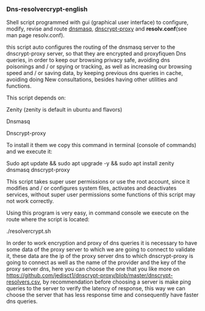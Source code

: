 ### Dns-resolvercrypt-english

Shell script programmed with gui (graphical user interface) to configure, modify, revise and route [dnsmasq](https://wiki.debian.org/HowTo/dnsmasq), [dnscrypt-proxy](https://www.dnscrypt.org/) and **resolv.conf**(see man page resolv.conf).




this script auto configures the routing of the dnsmasq server to the dnscrypt-proxy server, so that they are encrypted and proxyfiquen Dns queries, in order to keep our browsing privacy safe, avoiding dns poisonings and / or spying or tracking, as well as increasing our browsing speed and / or saving data, by keeping previous dns queries in cache, avoiding doing New consultations, besides having other utilities and functions.

This script depends on:

Zenity (zenity is default in ubuntu and flavors)

Dnsmasq

Dnscrypt-proxy

To install it them we copy this command in terminal (console of commands) and we execute it:

Sudo apt update && sudo apt upgrade -y && sudo apt install zenity dnsmasq dnscrypt-proxy

This script takes super user permissions or use the root account, since it modifies and / or configures system files, activates and deactivates services, without super user permissions some functions of this script may not work correctly.

Using this program is very easy, in command console we execute on the route where the script is located:

./resolvercrypt.sh

In order to work encryption and proxy of dns queries it is necessary to have some data of the proxy server to which we are going to connect to validate it, these data are the ip of the proxy server dns to which dnscrypt-proxy is going to connect as well as the name of the provider and the key of the proxy server dns, here you can choose the one that you like more on https://github.com/jedisct1/dnscrypt-proxy/blob/master/dnscrypt-resolvers.csv, by recommendation before choosing a server is make ping queries to the server to verify the latency of response, this way we can choose the server that has less response time and consequently have faster dns queries.

